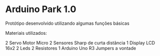 Arduino Park 1.0
=======

Protótipo desenvolvido utilizando algumas funções básicas

Materiais utilizados:

2 Servo Motor Micro
2 Sensores Sharp de curta distância
1 Display LCD 16x2
2 Leds
2 Resistores
1 Arduino Uno R3
Jumpers a vontade